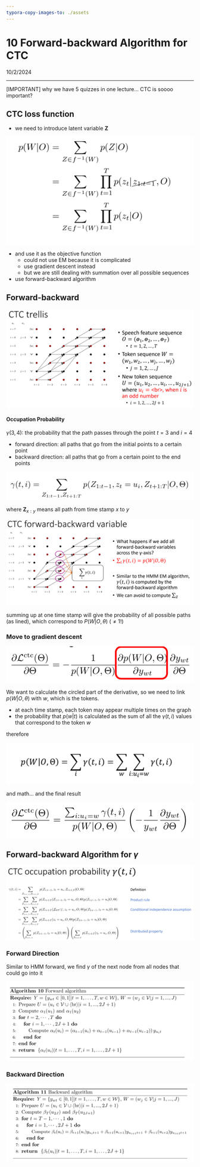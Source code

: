 ```yaml
---
typora-copy-images-to: ./assets
---
```


# 10 Forward-backward Algorithm for CTC

10/2/2024

___

[IMPORTANT] why we have 5 quizzes in one lecture... CTC is soooo important?

## CTC loss function

- we need to introduce latent variable $\mathbf{Z}$

![](./assets/image-20241002153814804.png)

- and use it as the objective function
  - could not use EM because it is complicated
  - use gradient descent instead
  - but we are still dealing with summation over all possible sequences
- use forward-backward algorithm





## Forward-backward 

![image-20241002154800037](./assets/image-20241002154800037.png)



#### Occupation Probability

$\gamma(3, 4)$: the probability that the path passes through the point $t = 3$ and $i=4$

- forward direction: all paths that go from the initial points to a certain point
- backward direction: all paths that go from  a certain point to the end points

![image-20241002155227805](./assets/image-20241002155227805.png)

where $\mathbf{Z}_{x:y}$ means all path from time stamp $x$ to $y$



![image-20241002155844716](./assets/image-20241002155844716.png)

summing up at one time stamp will give the probability of all possible paths (as lined), which correspond to $P(W|O, \theta)$ ($\ne 1$!)



### Move to gradient descent

![image-20241002160429600](./assets/image-20241002160429600.png)



We want to calculate the circled part of the derivative, so we need to link $p(W|O, \theta)$ with $w$, which is the tokens.

- at each time stamp, each token may appear multiple times on the graph
- the probability that $p(w|t)$ is calculated as the sum of all the $\gamma(t, i)$ values that correspond to the token $w$

therefore

![image-20241002160848141](./assets/image-20241002160848141.png)

and math... and the final result

![image-20241002160948678](./assets/image-20241002160948678.png)





## Forward-backward Algorithm for $\gamma$

![image-20241002161510518](./assets/image-20241002161510518.png)



### Forward Direction

Similar to HMM forward, we find $\gamma$ of the next node from all nodes that could go into it

![image-20241002163131936](./assets/image-20241002163131936.png)



### Backward Direction

![image-20241002163725845](./assets/image-20241002163725845.png)







